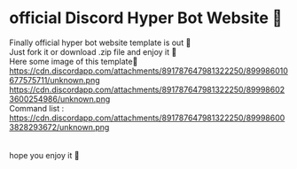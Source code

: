 # official Discord Hyper Bot Website 🤖

Finally official hyper bot website template is out 🎉</br>
Just fork it or download .zip file and enjoy it 🤩</br>
Here some image of this template📸</br>
https://cdn.discordapp.com/attachments/891787647981322250/899986010677575711/unknown.png </br>
https://cdn.discordapp.com/attachments/891787647981322250/899986023600254986/unknown.png </br>
Command list :</br>
https://cdn.discordapp.com/attachments/891787647981322250/899986003828293672/unknown.png</br></br></br>
hope you enjoy it 💓
